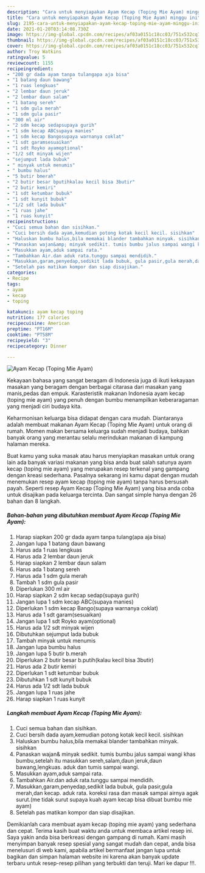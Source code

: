```yaml
---
description: "Cara untuk menyiapakan Ayam Kecap (Toping Mie Ayam) minggu ini"
title: "Cara untuk menyiapakan Ayam Kecap (Toping Mie Ayam) minggu ini"
slug: 2195-cara-untuk-menyiapakan-ayam-kecap-toping-mie-ayam-minggu-ini
date: 2021-01-20T03:14:08.730Z
image: https://img-global.cpcdn.com/recipes/af03a0151c18cc03/751x532cq70/ayam-kecap-toping-mie-ayam-foto-resep-utama.jpg
thumbnail: https://img-global.cpcdn.com/recipes/af03a0151c18cc03/751x532cq70/ayam-kecap-toping-mie-ayam-foto-resep-utama.jpg
cover: https://img-global.cpcdn.com/recipes/af03a0151c18cc03/751x532cq70/ayam-kecap-toping-mie-ayam-foto-resep-utama.jpg
author: Troy Watkins
ratingvalue: 5
reviewcount: 1155
recipeingredient:
- "200 gr dada ayam tanpa tulangapa aja bisa"
- "1 batang daun bawang"
- "1 ruas lengkuas"
- "2 lembar daun jeruk"
- "2 lembar daun salam"
- "1 batang sereh"
- "1 sdm gula merah"
- "1 sdm gula pasir"
- "300 ml air"
- "2 sdm kecap sedapsupaya gurih"
- "1 sdm kecap ABCsupaya manies"
- "1 sdm kecap Bangosupaya warnanya coklat"
- "1 sdt garamsesuaikan"
- "1 sdt Royko ayamoptional"
- "1/2 sdt minyak wijen"
- "sejumput lada bubuk"
- " minyak untuk menumis"
- " bumbu halus"
- "5 butir bmerah"
- "2 butir besar bputihkalau kecil bisa 3butir"
- "2 butir kemiri"
- "1 sdt ketumbar bubuk"
- "1 sdt kunyit bubuk"
- "1/2 sdt lada bubuk"
- "1 ruas jahe"
- "1 ruas kunyit"
recipeinstructions:
- "Cuci semua bahan dan sisihkan."
- "Cuci bersih dada ayam,kemudian potong kotak kecil kecil. sisihkan"
- "Haluskan bumbu halus,bila memakai blander tambahkan minyak. sisihkan"
- "Panaskan wajan&amp; minyak sedikit. tumis bumbu jalus sampai wangi khas bumbu,setelah itu masukkan sereh,salam,daun jeruk,daun bawang,lengkuas. aduk dan tumis sampai wangi."
- "Masukkan ayam,aduk sampai rata."
- "Tambahkan Air.dan aduk rata.tunggu sampai mendidih."
- "Masukkan,garam,penyedap,sedikit lada bubuk, gula pasir,gula merah,dan kecap. aduk rata. koreksi rasa dan masak sampai airnya agak surut.(me tidak surut supaya kuah ayam kecap bisa dibuat bumbu mie ayam)"
- "Setelah pas matikan kompor dan siap disajikan."
categories:
- Recipe
tags:
- ayam
- kecap
- toping

katakunci: ayam kecap toping 
nutrition: 177 calories
recipecuisine: American
preptime: "PT16M"
cooktime: "PT58M"
recipeyield: "3"
recipecategory: Dinner

---
```



![Ayam Kecap (Toping Mie Ayam)](https://img-global.cpcdn.com/recipes/af03a0151c18cc03/751x532cq70/ayam-kecap-toping-mie-ayam-foto-resep-utama.jpg)

Kekayaan bahasa yang sangat beragam di Indonesia juga di ikuti kekayaan masakan yang beragam dengan berbagai citarasa dari masakan yang manis,pedas dan empuk. Karasteristik makanan Indonesia ayam kecap (toping mie ayam) yang penuh dengan bumbu menampilkan keberaragaman yang menjadi ciri budaya kita.




Keharmonisan keluarga bisa didapat dengan cara mudah. Diantaranya adalah membuat makanan Ayam Kecap (Toping Mie Ayam) untuk orang di rumah. Momen makan bersama keluarga sudah menjadi budaya, bahkan banyak orang yang merantau selalu merindukan makanan di kampung halaman mereka.

Buat kamu yang suka masak atau harus menyiapkan masakan untuk orang lain ada banyak variasi makanan yang bisa anda buat salah satunya ayam kecap (toping mie ayam) yang merupakan resep terkenal yang gampang dengan kreasi sederhana. Pasalnya sekarang ini kamu dapat dengan mudah menemukan resep ayam kecap (toping mie ayam) tanpa harus bersusah payah.
Seperti resep Ayam Kecap (Toping Mie Ayam) yang bisa anda coba untuk disajikan pada keluarga tercinta. Dan sangat simple hanya dengan 26 bahan dan 8 langkah.


<!--inarticleads1-->

##### Bahan-bahan yang dibutuhkan membuat Ayam Kecap (Toping Mie Ayam):

1. Harap siapkan 200 gr dada ayam tanpa tulang(apa aja bisa)
1. Jangan lupa 1 batang daun bawang
1. Harus ada 1 ruas lengkuas
1. Harus ada 2 lembar daun jeruk
1. Harap siapkan 2 lembar daun salam
1. Harus ada 1 batang sereh
1. Harus ada 1 sdm gula merah
1. Tambah 1 sdm gula pasir
1. Diperlukan 300 ml air
1. Harap siapkan 2 sdm kecap sedap(supaya gurih)
1. Jangan lupa 1 sdm kecap ABC(supaya manies)
1. Diperlukan 1 sdm kecap Bango(supaya warnanya coklat)
1. Harus ada 1 sdt garam(sesuaikan)
1. Jangan lupa 1 sdt Royko ayam(optional)
1. Harus ada 1/2 sdt minyak wijen
1. Dibutuhkan sejumput lada bubuk
1. Tambah  minyak untuk menumis
1. Jangan lupa  bumbu halus
1. Jangan lupa 5 butir b.merah
1. Diperlukan 2 butir besar b.putih(kalau kecil bisa 3butir)
1. Harus ada 2 butir kemiri
1. Diperlukan 1 sdt ketumbar bubuk
1. Dibutuhkan 1 sdt kunyit bubuk
1. Harus ada 1/2 sdt lada bubuk
1. Jangan lupa 1 ruas jahe
1. Harap siapkan 1 ruas kunyit




<!--inarticleads2-->

##### Langkah membuat  Ayam Kecap (Toping Mie Ayam):

1. Cuci semua bahan dan sisihkan.
1. Cuci bersih dada ayam,kemudian potong kotak kecil kecil. sisihkan
1. Haluskan bumbu halus,bila memakai blander tambahkan minyak. sisihkan
1. Panaskan wajan&amp; minyak sedikit. tumis bumbu jalus sampai wangi khas bumbu,setelah itu masukkan sereh,salam,daun jeruk,daun bawang,lengkuas. aduk dan tumis sampai wangi.
1. Masukkan ayam,aduk sampai rata.
1. Tambahkan Air.dan aduk rata.tunggu sampai mendidih.
1. Masukkan,garam,penyedap,sedikit lada bubuk, gula pasir,gula merah,dan kecap. aduk rata. koreksi rasa dan masak sampai airnya agak surut.(me tidak surut supaya kuah ayam kecap bisa dibuat bumbu mie ayam)
1. Setelah pas matikan kompor dan siap disajikan.




Demikianlah cara membuat ayam kecap (toping mie ayam) yang sederhana dan cepat. Terima kasih buat waktu anda untuk membaca artikel resep ini. Saya yakin anda bisa berkreasi dengan gampang di rumah. Kami masih menyimpan banyak resep spesial yang sangat mudah dan cepat, anda bisa menelusuri di web kami, apabila artikel bermanfaat jangan lupa untuk bagikan dan simpan halaman website ini karena akan banyak update terbaru untuk resep-resep pilihan yang terbukti dan teruji. Mari ke dapur !!!. 
